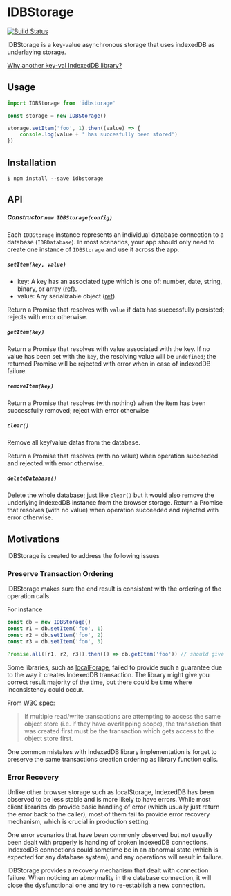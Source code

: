 # IDBStorage

[![Build Status](https://travis-ci.org/stkao05/IDBStorage.svg?branch=master)](https://travis-ci.org/stkao05/IDBStorage)

IDBStorage is a key-value asynchronous storage that uses indexedDB as underlaying storage.

[Why another key-val IndexedDB library?](https://github.com/Doist/IDBStorage#motivations)

## Usage

```js
import IDBStorage from 'idbstorage'

const storage = new IDBStorage()

storage.setItem('foo', 1).then((value) => {
    console.log(value + ' has succesfully been stored')
})
```

## Installation

```
$ npm install --save idbstorage
```

## API

##### Constructor `new IDBStorage(config)`

Each `IDBStorage` instance represents an individual database connection to a database (`IDBDatabase`).
In most scenarios, your app should only need to create one instance of `IDBStorage` and use it across the app.

##### `setItem(key, value)`

-   key: A key has an associated type which is one of: number, date, string, binary, or array ([ref](https://www.w3.org/TR/IndexedDB/#key-construct)).
-   value: Any serializable object ([ref](https://www.w3.org/TR/2018/REC-IndexedDB-2-20180130/#value-construct)).

Return a Promise that resolves with `value` if data has successfully persisted; rejects with error otherwise.

##### `getItem(key)`

Return a Promise that resolves with value associated with the key. If no value has been set with the `key`, the resolving value will be `undefined`; the returned Promise will be rejected with error when in case of indexedDB failure.

##### `removeItem(key)`

Return a Promise that resolves (with nothing) when the item has been successfully removed; reject with error otherwise

##### `clear()`

Remove all key/value datas from the database.

Return a Promise that resolves (with no value) when operation succeeded and rejected with error otherwise.

##### `deleteDatabase()`

Delete the whole database; just like `clear()` but it would also remove the underlying indexedDB instance from the browser storage.
Return a Promise that resolves (with no value) when operation succeeded and rejected with error otherwise.

## Motivations

IDBStorage is created to address the following issues

### Preserve Transaction Ordering

IDBStorage makes sure the end result is consistent with the ordering of the operation calls.

For instance

```js
const db = new IDBStorage()
const r1 = db.setItem('foo', 1)
const r2 = db.setItem('foo', 2)
const r3 = db.setItem('foo', 3)

Promise.all([r1, r2, r3]).then(() => db.getItem('foo')) // should give you 3, always
```

Some libraries, such as [localForage](https://github.com/localForage/localForage), failed to provide such a guarantee due to the way it creates IndexedDB transaction. The library might give you correct result majority of the time, but there could be time where inconsistency could occur.

From [W3C spec](https://www.w3.org/TR/2018/REC-IndexedDB-2-20180130/#transaction-construct):

> If multiple read/write transactions are attempting to access the same object store (i.e. if they have overlapping scope), the transaction that was created first must be the transaction which gets access to the object store first.

One common mistakes with IndexedDB library implementation is forget to preserve the same transactions creation ordering as library function calls.

### Error Recovery

Unlike other browser storage such as localStorage, IndexedDB has been observed to be less stable and is more likely to have errors. While most client libraries do provide basic handling of error (which usually just return the error back to the caller), most of them fail to provide error recovery mechanism, which is crucial in production setting.

One error scenarios that have been commonly observed but not usually been dealt with properly is handing of broken IndexedDB connections. IndexedDB connections could sometime be in an abnormal state (which is expected for any database system), and any operations will result in failure.

IDBStorage provides a recovery mechanism that dealt with connection failure. When noticing an abnormality in the database connection, it will close the dysfunctional one and try to re-establish a new connection.
